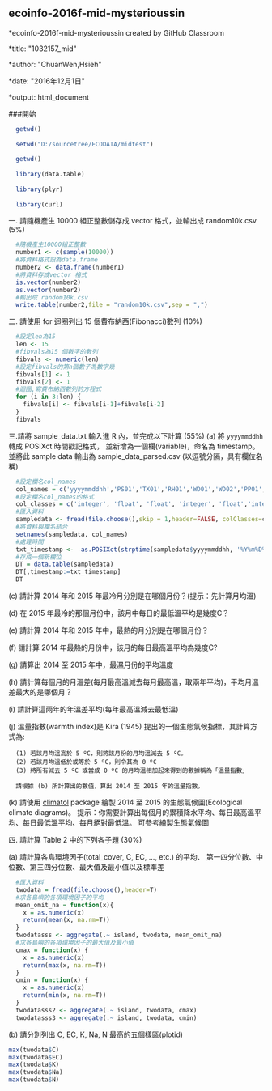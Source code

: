 ## ecoinfo-2016f-mid-mysterioussin
  
  *ecoinfo-2016f-mid-mysterioussin created by GitHub Classroom
  
  
  *title: "1032157_mid"
  
  *author: "ChuanWen,Hsieh"
  
  
  *date: "2016年12月1日"
  
  *output: html_document

###開始


```r  
  getwd()
  
  setwd("D:/sourcetree/ECODATA/midtest")
  
  getwd()
  
  library(data.table)
  
  library(plyr)
  
  library(curl)
```


一. 請隨機產生 10000 組正整數儲存成 vector 格式，並輸出成 random10k.csv (5%)
```r
  #隨機產生10000組正整數
  number1 <- c(sample(10000))
  #將資料格式設為data.frame
  number2 <- data.frame(number1)
  #將資料存成vector 格式
  is.vector(number2)
  as.vector(number2)
  #輸出成 random10k.csv
  write.table(number2,file = "random10k.csv",sep = ",")
```

二. 請使用 for 迴圈列出 15 個費布納西(Fibonacci)數列 (10%)
```r
  #設定len為15
  len <- 15
  #fibvals為15 個數字的數列
  fibvals <- numeric(len)
  #設定fibvals的第n個數子為數字幾
  fibvals[1] <- 1
  fibvals[2] <- 1
  #迴圈,寫費布納西數列的方程式
  for (i in 3:len) { 
    fibvals[i] <- fibvals[i-1]+fibvals[i-2]
  } 
  fibvals
```

三.請將 sample_data.txt 輸入進 R 內，並完成以下計算 (55%)
(a) 將 ```yyyymmddhh``` 轉成 POSIXct 時間戳記格式，
       並新增為一個欄(variable)，命名為 timestamp。並將此 sample data 輸出為
       sample_data_parsed.csv (以逗號分隔，具有欄位名稱)
```r
  #設定欄名col_names
  col_names = c('yyyymmddhh','PS01','TX01','RH01','WD01','WD02','PP01','SS01')
  #設定欄名col_names的格式
  col_classes = c('integer', 'float', 'float', 'integer', 'float','integer', 'float','float')
  #匯入資料
  sampledata <- fread(file.choose(),skip = 1,header=FALSE, colClasses=col_classes)
  #將資料與欄名結合
  setnames(sampledata, col_names)
  #處理時間
  txt_timestamp <-  as.POSIXct(strptime(sampledata$yyyymmddhh, '%Y%m%D%h'))
  #存成一個新欄位
  DT = data.table(sampledata)
  DT[,timestamp:=txt_timestamp]
  DT
 ```
 (c) 請計算 2014 年和 2015 年最冷月分別是在哪個月份？(提示：先計算月均溫)

  (d) 在 2015 年最冷的那個月份中，該月中每日的最低溫平均是幾度C？

  (e) 請計算 2014 年和 2015 年中，最熱的月分別是在哪個月份？

  (f) 請計算 2014 年最熱的月份中，該月的每日最高溫平均為幾度C?

  (g) 請算出 2014 至 2015 年中，最濕月份的平均溫度

  (h) 請計算每個月的月溫差(每月最高溫減去每月最高溫，取兩年平均)，平均月溫差最大的是哪個月？

  (i) 請計算這兩年的年溫差平均(每年最高溫減去最低溫)

  (j) 溫量指數(warmth index)是 Kira (1945) 提出的一個生態氣候指標，其計算方式為:

      (1) 若該月均溫高於 5 ºC，則將該月份的月均溫減去 5 ºC。
      (2) 若該月均溫低於或等於 5 ºC，則令其為 0 ºC
      (3) 將所有減去 5 ºC 或當成 0 ºC 的月均溫相加起來得到的數據稱為「溫量指數」

      請根據 (b) 所計算出的數值，算出 2014 至 2015 年的溫量指數。

  (k) 請使用 [climatol](https://cran.r-project.org/web/packages/climatol/index.html) package 
      繪製 2014 至 2015 的生態氣候圖(Ecological climate diagrams)。
      提示：你需要計算出每個月的累積降水平均、每日最高溫平均、每日最低溫平均、每月絕對最低溫。
      可參考[繪製生態氣候圖](https://gist.github.com/mutolisp/3cc9c337c271fbfd12ec6e15a05f8d23)
      
四. 請計算 Table 2 中的下列各子題 (30%)

  (a) 請計算各島環境因子(total_cover, C, EC, ..., etc.) 的平均、
      第一四分位數、中位數、第三四分位數、最大值及最小值以及標準差
```r      
  #匯入資料
  twodata = fread(file.choose(),header=T)
  #求各島嶼的各項環境因子的平均
  mean_omit_na = function(x){
    x = as.numeric(x)
    return(mean(x, na.rm=T))
  }
  twodatasss <- aggregate(.~ island, twodata, mean_omit_na)
  #求各島嶼的各項環境因子的最大值及最小值
  cmax = function(x) {
    x = as.numeric(x)
    return(max(x, na.rm=T))
  }
  cmin = function(x) {
    x = as.numeric(x)
    return(min(x, na.rm=T))
  }
  twodatasss2 <- aggregate(.~ island, twodata, cmax)
  twodatasss3 <- aggregate(.~ island, twodata, cmin)
 ```  
  (b) 請分別列出 C, EC, K, Na, N 最高的五個樣區(plotid)
```r 
max(twodata$C)
max(twodata$EC)
max(twodata$K)
max(twodata$Na)
max(twodata$N)
 ```  

